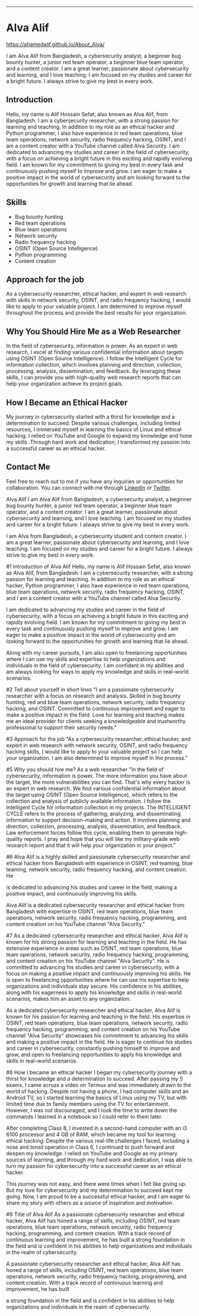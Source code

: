 
---
# Alva Alif
 https://ahamedalif.github.io/About_Alva/
 
I am Alva Alif from Bangladesh, a cybersecurity analyst, a beginner bug bounty hunter, a junior red team operator, a beginner blue team operator, and a content creator.
I am a great learner, passionate about cybersecurity and learning, and I love teaching.
I am focused on my studies and career for a bright future.
I always strive to give my best in every work.

## Introduction

Hello, my name is Alif Hossain Sefat, also known as Alva Alif, from Bangladesh.
I am a cybersecurity researcher, with a strong passion for learning and teaching.
In addition to my role as an ethical hacker and Python programmer, I also have experience in red team operations, blue team operations, network security, radio frequency hacking, OSINT, and I am a content creator with a YouTube channel called Alva Security.
I am dedicated to advancing my studies and career in the field of cybersecurity, with a focus on achieving a bright future in this exciting and rapidly evolving field.
I am known for my commitment to giving my best in every task and continuously pushing myself to improve and grow.
I am eager to make a positive impact in the world of cybersecurity and am looking forward to the opportunities for growth and learning that lie ahead.

## Skills

- Bug bounty hunting
- Red team operations
- Blue team operations
- Network security
- Radio frequency hacking
- OSINT (Open Source Intelligence)
- Python programming
- Content creation

## Approach for the job

As a cybersecurity researcher, ethical hacker, and expert in web research with skills in network security, OSINT, and radio frequency hacking, I would like to apply to your valuable project.
I am determined to improve myself throughout the process and provide the best results for your organization.

## Why You Should Hire Me as a Web Researcher

In the field of cybersecurity, information is power.
As an expert in web research, I excel at finding various confidential information about targets using OSINT (Open Source Intelligence).
I follow the Intelligent Cycle for information collection, which involves planning and direction, collection, processing, analysis, dissemination, and feedback.
By leveraging these skills, I can provide you with high-quality web research reports that can help your organization achieve its project goals.

## How I Became an Ethical Hacker

My journey in cybersecurity started with a thirst for knowledge and a determination to succeed.
Despite various challenges, including limited resources, I immersed myself in learning the basics of Linux and ethical hacking.
I relied on YouTube and Google to expand my knowledge and hone my skills.
Through hard work and dedication, I transformed my passion into a successful career as an ethical hacker.

## Contact Me

Feel free to reach out to me if you have any inquiries or opportunities for collaboration.
You can connect with me through [LinkedIn]() or [Twitter]().

Alva Alif
I am Alva Alif from Bangladesh, a cybersecurity analyst, a beginner bug bounty hunter, a junior red team operator, a beginner blue team operator, and a content creator. I am a great learner, passionate about cybersecurity and learning, and I love teaching. I am focused on my studies and career for a bright future. I always strive to give my best in every work.

I am Alva from Bangladesh, a cybersecurity student and content creator. I am a great learner, passionate about cybersecurity and learning, and I love teaching. I am focused on my studies and career for a bright future. I always strive to give my best in every work.

#1 Introduction of Alva Alif
Hello, my name is Alif Hossain Sefat, also known as Alva Alif, from Bangladesh. I am a cybersecurity researcher, with a strong passion for learning and teaching. In addition to my role as an ethical hacker, Python programmer, I also have experience in red team operations, blue team operations, network security, radio frequency hacking, OSINT, and I am a content creator with a YouTube channel called Alva Security.

I am dedicated to advancing my studies and career in the field of cybersecurity, with a focus on achieving a bright future in this exciting and rapidly evolving field. I am known for my commitment to giving my best in every task and continuously pushing myself to improve and grow. I am eager to make a positive impact in the world of cybersecurity and am looking forward to the opportunities for growth and learning that lie ahead.

Along with my career pursuits, I am also open to freelancing opportunities where I can use my skills and expertise to help organizations and individuals in the field of cybersecurity. I am confident in my abilities and am always looking for ways to apply my knowledge and skills in real-world scenarios.

#2 Tell about yourself in short lines
"I am a passionate cybersecurity researcher with a focus on research and analysis. Skilled in bug bounty hunting, red and blue team operations, network security, radio frequency hacking, and OSINT. Committed to continuous improvement and eager to make a positive impact in the field. Love for learning and teaching makes me an ideal provider for clients seeking a knowledgeable and trustworthy professional to support their security needs."

#3 Approach for the job
"As a cybersecurity researcher, ethical hacker, and expert in web research with network security, OSINT, and radio frequency hacking skills, I would like to apply to your valuable project so I can help your organization. I am also determined to improve myself in the process."

#5 Why you should hire me? As a web researcher
"In the field of cybersecurity, information is power. The more information you have about the target, the more vulnerabilities you can find. That's why every hacker is an expert in web research. We find various confidential information about the target using OSINT (Open Source Intelligence), which refers to the collection and analysis of publicly available information. I follow the Intelligent Cycle for information collection in my projects. The INTELLIGENT CYCLE refers to the process of gathering, analyzing, and disseminating information to support decision-making and action. It involves planning and direction, collection, processing, analysis, dissemination, and feedback. Law enforcement forces follow this cycle, enabling them to generate high-quality reports. I pray and hope that you will like my military-grade web research report and that it will help your organization in your project."

#6
Alva Alif is a highly skilled and passionate cybersecurity researcher and ethical hacker from Bangladesh with experience in OSINT, red teaming, blue teaming, network security, radio frequency hacking, and content creation. He

 is dedicated to advancing his studies and career in the field, making a positive impact, and continuously improving his skills.

Alva Alif is a dedicated cybersecurity researcher and ethical hacker from Bangladesh with expertise in OSINT, red team operations, blue team operations, network security, radio frequency hacking, programming, and content creation on his YouTube channel "Alva Security."

#7
As a dedicated cybersecurity researcher and ethical hacker, Alva Alif is known for his strong passion for learning and teaching in the field. He has extensive experience in areas such as OSINT, red team operations, blue team operations, network security, radio frequency hacking, programming, and content creation on his YouTube channel "Alva Security". He is committed to advancing his studies and career in cybersecurity, with a focus on making a positive impact and continuously improving his skills. He is open to freelancing opportunities where he can use his expertise to help organizations and individuals stay secure. His confidence in his abilities, along with his eagerness to apply his knowledge and skills in real-world scenarios, makes him an asset to any organization.

As a dedicated cybersecurity researcher and ethical hacker, Alva Alif is known for his passion for learning and teaching in the field. His expertise in OSINT, red team operations, blue team operations, network security, radio frequency hacking, programming, and content creation on his YouTube channel "Alva Security" showcases his commitment to advancing his skills and making a positive impact in the field. He is eager to continue his studies and career in cybersecurity, constantly pushing himself to improve and grow, and open to freelancing opportunities to apply his knowledge and skills in real-world scenarios.

#8 How I became an ethical hacker
I began my cybersecurity journey with a thirst for knowledge and a determination to succeed. After passing my 5 exams, I came across a video on Termux and was immediately drawn to the world of hacking. Despite not having a phone, I had computer skills and an Android TV, so I started learning the basics of Linux using my TV, but with limited time due to family members using the TV for entertainment. However, I was not discouraged, and I took the time to write down the commands I learned in a notebook so I could refer to them later.

After completing Class 8, I invested in a second-hand computer with an i3 6100 processor and 4 GB of RAM, which became my tool for learning ethical hacking. Despite the various real-life challenges I faced, including a nose and tonsil operation in Class 6, I continued to push forward and deepen my knowledge. I relied on YouTube and Google as my primary sources of learning, and through my hard work and dedication, I was able to turn my passion for cybersecurity into a successful career as an ethical hacker.

This journey was not easy, and there were times when I felt like giving up. But my love for cybersecurity and my determination to succeed kept me going. Now, I am proud to be a successful ethical hacker, and I am eager to share my story with others as a source of inspiration and motivation.

#9 Title of Alva Alif
As a passionate cybersecurity researcher and ethical hacker, Alva Alif has honed a range of skills, including OSINT, red team operations, blue team operations, network security, radio frequency hacking, programming, and content creation. With a track record of continuous learning and improvement, he has built a strong foundation in the field and is confident in his abilities to help organizations and individuals in the realm of cybersecurity.

A passionate cybersecurity researcher and ethical hacker, Alva Alif has honed a range of skills, including OSINT, red team operations, blue team operations, network security, radio frequency hacking, programming, and content creation. With a track record of continuous learning and improvement, he has built

 a strong foundation in the field and is confident in his abilities to help organizations and individuals in the realm of cybersecurity.
